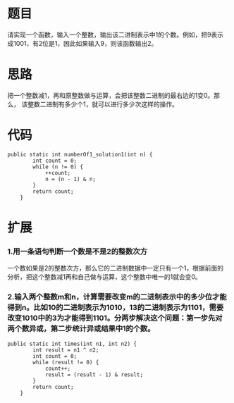 # 题目
请实现一个函数，输入一个整数，输出该二进制表示中1的个数。例如，把9表示成1001，有2位是1，因此如果输入9，则该函数输出2。

# 思路
把一个整数减1，再和原整数做与运算，会把该整数二进制的最右边的1变0。那么， 该整数二进制有多少个1，就可以进行多少次这样的操作。

# 代码

```
public static int numberOf1_solution1(int n) {
        int count = 0;
        while (n != 0) {
            ++count;
            n = (n - 1) & n;
        }
        return count;
    }
```

# 扩展
### 1.用一条语句判断一个数是不是2的整数次方
一个数如果是2的整数次方，那么它的二进制数据中一定只有一个1，根据前面的分析，把这个整数减1再和自己做与运算，这个整数中唯一的1就会变0。

### 2.输入两个整数m和n，计算需要改变m的二进制表示中的多少位才能得到n。比如10的二进制表示为1010，13的二进制表示为1101，需要改变1010中的3为才能得到1101。分两步解决这个问题：第一步先对两个数异或，第二步统计异或结果中1的个数。

```
public static int times(int n1, int n2) {
        int result = n1 ^ n2;
        int count = 0;
        while (result != 0) {
            count++;
            result = (result - 1) & result;
        }
        return count;
    }
```
